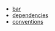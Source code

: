 - [bar](bar/README.md)
- [dependencies](dependencies/README.md)
- [conventions](conventions/README.md)